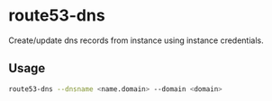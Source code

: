 # route53-dns

Create/update dns records from instance using instance credentials.

## Usage

```bash
route53-dns --dnsname <name.domain> --domain <domain>
```

